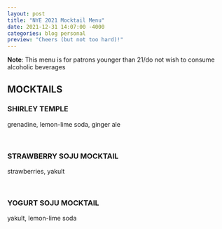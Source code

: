 ```yaml
---
layout: post
title: "NYE 2021 Mocktail Menu"
date: 2021-12-31 14:07:00 -4000
categories: blog personal
preview: "Cheers (but not too hard)!"
---
```


**Note**: This menu is for patrons younger than 21/do not wish to consume alcoholic beverages

<div class="text-center">
<h2>MOCKTAILS</h2>

<h3>SHIRLEY TEMPLE</h3>
<p>grenadine, lemon-lime soda, ginger ale</p>

<br />

<h3>STRAWBERRY SOJU MOCKTAIL</h3>
<p>strawberries, yakult</p>

<br />

<h3>YOGURT SOJU MOCKTAIL</h3>
<p>yakult, lemon-lime soda</p>

</div>
